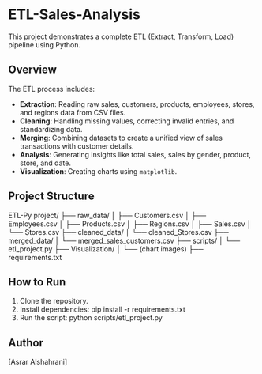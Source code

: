 # ETL-Sales-Analysis

This project demonstrates a complete ETL (Extract, Transform, Load) pipeline using Python.

## Overview

The ETL process includes:

- **Extraction**: Reading raw sales, customers, products, employees, stores, and regions data from CSV files.
- **Cleaning**: Handling missing values, correcting invalid entries, and standardizing data.
- **Merging**: Combining datasets to create a unified view of sales transactions with customer details.
- **Analysis**: Generating insights like total sales, sales by gender, product, store, and date.
- **Visualization**: Creating charts using `matplotlib`.

## Project Structure


ETL-Py project/
├── raw_data/
│ ├── Customers.csv
│ ├── Employees.csv
│ ├── Products.csv
│ ├── Regions.csv
│ ├── Sales.csv
│ └── Stores.csv
├── cleaned_data/
│ └── cleaned_Stores.csv
├── merged_data/
│ └── merged_sales_customers.csv
├── scripts/
│ └── etl_project.py
├── Visualization/
│ └── (chart images)
├── requirements.txt

## How to Run

1. Clone the repository.
2. Install dependencies:
   pip install -r requirements.txt
3. Run the script:
   python scripts/etl_project.py
 ## Author

[Asrar Alshahrani]  

